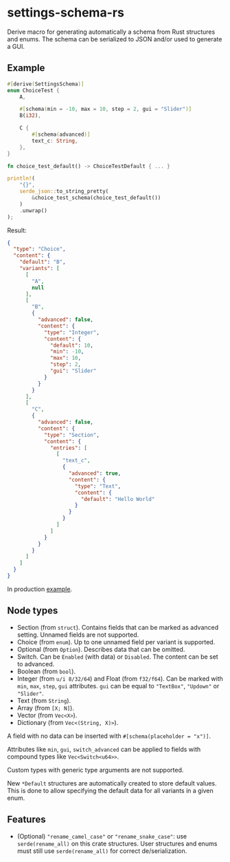 # settings-schema-rs

Derive macro for generating automatically a schema from Rust structures and enums. The schema can be serialized to JSON and/or used to generate a GUI.

## Example

```rust
#[derive(SettingsSchema)]
enum ChoiceTest {
    A,

    #[schema(min = -10, max = 10, step = 2, gui = "Slider")]
    B(i32),

    C {
        #[schema(advanced)]
        text_c: String,
    },
}

fn choice_test_default() -> ChoiceTestDefault { ... }

println!(
    "{}",
    serde_json::to_string_pretty(
        &choice_test_schema(choice_test_default())
    )
    .unwrap()
);

```

Result:

```json
{
  "type": "Choice",
  "content": {
    "default": "B",
    "variants": [
      [
        "A",
        null
      ],
      [
        "B",
        {
          "advanced": false,
          "content": {
            "type": "Integer",
            "content": {
              "default": 10,
              "min": -10,
              "max": 10,
              "step": 2,
              "gui": "Slider"
            }
          }
        }
      ],
      [
        "C",
        {
          "advanced": false,
          "content": {
            "type": "Section",
            "content": {
              "entries": [
                [
                  "text_c",
                  {
                    "advanced": true,
                    "content": {
                      "type": "Text",
                      "content": {
                        "default": "Hello World"
                      }
                    }
                  }
                ]
              ]
            }
          }
        }
      ]
    ]
  }
}
```

In production [example](https://github.com/alvr-org/ALVR/blob/master/alvr/session/src/settings.rs).

## Node types

* Section (from `struct`). Contains fields that can be marked as advanced setting. Unnamed fields are not supported.
* Choice (from `enum`). Up to one unnamed field per variant is supported.
* Optional (from `Option`). Describes data that can be omitted.
* Switch. Can be `Enabled` (with data) or `Disabled`. The content can be set to advanced.
* Boolean (from `bool`).
* Integer (from `u/i 8/32/64`) and Float (from `f32/f64`). Can be marked with `min`, `max`, `step`, `gui` attributes. `gui` can be equal to `"TextBox"`, `"Updown"` or `"Slider"`.
* Text (from `String`).
* Array (from `[X; N]`).
* Vector (from `Vec<X>`).
* Dictionary (from `Vec<(String, X)>`).

A field with no data can be inserted with `#[schema(placeholder = "x")]`.

Attributes like `min`, `gui`, `switch_advanced` can be applied to fields with compound types like `Vec<Switch<u64>>`.

Custom types with generic type arguments are not supported.

New `*Default` structures are automatically created to store default values. This is done to allow specifying the default data for all variants in a given enum.

## Features

* (Optional) `"rename_camel_case"` or `"rename_snake_case"`: use `serde(rename_all)` on this crate structures. User structures and enums must still use `serde(rename_all)` for correct de/serialization.
